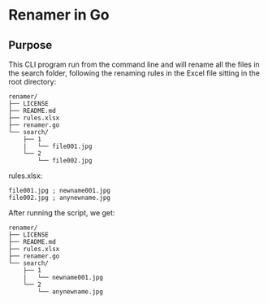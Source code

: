 # Renamer in Go

## Purpose

This CLI program run from the command line and will rename all the files in the search folder, following the renaming rules in the Excel file sitting in the root directory:


    renamer/
    ├── LICENSE
    ├── README.md
    ├── rules.xlsx
    ├── renamer.go
    └── search/
        ├── 1
        |   └── file001.jpg
        └── 2
            └── file002.jpg

rules.xlsx:

    file001.jpg ; newname001.jpg
    file002.jpg ; anynewname.jpg
    
After running the script, we get:

    renamer/
    ├── LICENSE
    ├── README.md
    ├── rules.xlsx
    ├── renamer.go
    └── search/
        ├── 1
        |   └── newname001.jpg
        └── 2
            └── anynewname.jpg

